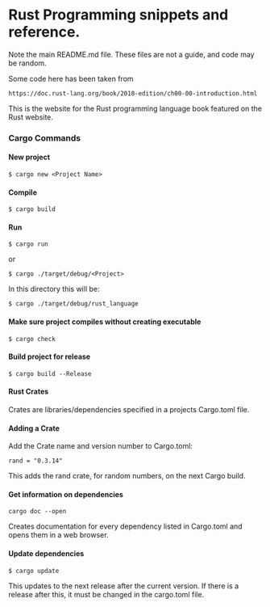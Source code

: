 # Rust Programming snippets and reference. 
Note the main README.md file. These files are not a guide, and code may be random.

Some code here has been taken from 

    https://doc.rust-lang.org/book/2018-edition/ch00-00-introduction.html

This is the website for the Rust programming language book featured on the Rust website.

### Cargo Commands

#### New project

    $ cargo new <Project Name>

#### Compile

    $ cargo build
    
#### Run

    $ cargo run
    
or

    $ cargo ./target/debug/<Project>

In this directory this will be:

    $ cargo ./target/debug/rust_language
    
     
#### Make sure project compiles without creating executable

    $ cargo check 
    
#### Build project for release

    $ cargo build --Release
    
#### Rust Crates

Crates are libraries/dependencies specified in a projects Cargo.toml file.

#### Adding a Crate

Add the Crate name and version number to Cargo.toml:

    rand = "0.3.14"
    
This adds the rand crate, for random numbers, on the next Cargo build.

#### Get information on dependencies

    cargo doc --open
    
Creates documentation for every dependency listed in Cargo.toml
and opens them in a web browser.
    
#### Update dependencies

    $ cargo update
    
This updates to the next release after the current version. If there
is a release after this, it must be changed in the cargo.toml file.
